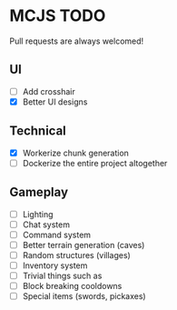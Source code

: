 # MCJS TODO

Pull requests are always welcomed!

## UI

- [ ] Add crosshair
- [x] Better UI designs

## Technical

- [x] Workerize chunk generation
- [ ] Dockerize the entire project altogether

## Gameplay

- [ ] Lighting
- [ ] Chat system
- [ ] Command system
- [ ] Better terrain generation (caves)
- [ ] Random structures (villages)
- [ ] Inventory system
- [ ] Trivial things such as
- [ ] Block breaking cooldowns
- [ ] Special items (swords, pickaxes)
